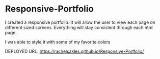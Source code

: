 # Responsive-Portfolio 
I created a responsive portfolio. It will allow the user to view each page on different sized screens. Everything will stay consistent through each html page.  

I was able to style it with some of my favorite colors

DEPLOYED URL: https://rachelsakles.github.io/Responsive-Portfolio/